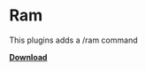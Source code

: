 # Ram
This plugins adds a /ram command

[**Download**](https://ci.sancraft.dev/job/Ram-Plugin/lastSuccessfulBuild/artifact/target/ram.jar)
